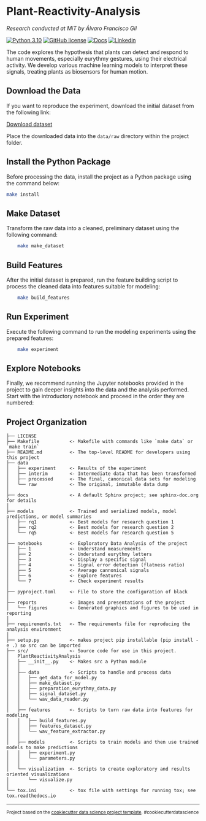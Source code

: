 # Plant-Reactivity-Analysis
*Research conducted at MiT by Álvaro Francisco Gil*

[![Python 3.10](https://img.shields.io/badge/Python-3.10-blue)](https://www.python.org/downloads/release/python-31014/)
[![GitHub license](https://badgen.net/github/license/alvaro-francisco-gil/Plant-Reactivity-Analysis)](https://github.com/alvaro-francisco-gil/Plant-Reactivity-Analysis/blob/main/LICENSE)
[![Docs](https://img.shields.io/badge/-Docs-green)](https://alvaro-francisco-gil.github.io/Plant-Reactivity-Analysis)
[![Linkedin](https://img.shields.io/badge/-LinkedIn-blue?style=flat&logo=linkedin)](https://www.linkedin.com/in/alvaro-francisco-gil/)

The code explores the hypothesis that plants can detect and respond to human movements, especially eurythmy gestures, using their electrical activity. We develop various machine learning models to interpret these signals, treating plants as biosensors for human motion.

## Download the Data
If you want to reproduce the experiment, download the initial dataset from the following link:

[Download dataset](https://www.dropbox.com/scl/fo/sttytnu854wk2lwf19w9c/ADBaVscDYbPDzUjb47bjnYE?rlkey=gxt3w290xw5hnypup9fhrecmv&dl=1)

Place the downloaded data into the `data/raw` directory within the project folder.

## Install the Python Package
Before processing the data, install the project as a Python package using the command below:

```bash
make install
```

## Make Dataset
Transform the raw data into a cleaned, preliminary dataset using the following command:

```bash
    make make_dataset
```

## Build Features
After the initial dataset is prepared, run the feature building script to process the cleaned data into features suitable for modeling:

```bash
    make build_features
```

## Run Experiment
Execute the following command to run the modeling experiments using the prepared features:

```bash
    make experiment
```

## Explore Notebooks
Finally, we recommend running the Jupyter notebooks provided in the project to gain deeper insights into the data and the analysis performed. Start with the introductory notebook and proceed in the order they are numbered:




Project Organization
------------

    ├── LICENSE
    ├── Makefile           <- Makefile with commands like `make data` or `make train`
    ├── README.md          <- The top-level README for developers using this project
    ├── data
    │   ├── experiment     <- Results of the experiment
    │   ├── interim        <- Intermediate data that has been transformed
    │   ├── processed      <- The final, canonical data sets for modeling
    │   └── raw            <- The original, immutable data dump
    │
    ├── docs               <- A default Sphinx project; see sphinx-doc.org for details
    │
    ├── models             <- Trained and serialized models, model predictions, or model summaries
    │   ├── rq1            <- Best models for research question 1
    │   ├── rq2            <- Best models for research question 2
    │   └── rq5            <- Best models for research question 5
    │
    ├── notebooks          <- Exploratory Data Analysis of the project
    │   ├── 1              <- Understand measurements
    │   ├── 2              <- Understand eurythmy letters
    │   ├── 3              <- Display a specific signal
    │   ├── 4              <- Signal error detection (flatness ratio)
    │   ├── 5              <- Average cannonical signals
    │   ├── 6              <- Explore features
    │   └── 7              <- Check experiment results
    │
    ├── pyproject.toml     <- File to store the configuration of black
    │
    ├── reports            <- Images and presentations of the project
    │   └── figures        <- Generated graphics and figures to be used in reporting
    │
    ├── requirements.txt   <- The requirements file for reproducing the analysis environment
    │
    ├── setup.py           <- makes project pip installable (pip install -e .) so src can be imported
    ├── src/               <- Source code for use in this project.
    │   PlantReactivityAnalysis               
    │   ├── __init__.py    <- Makes src a Python module
    │   │
    │   ├── data           <- Scripts to handle and process data
    │   │   ├── get_data_for_model.py
    │   │   ├── make_dataset.py
    │   │   ├── preparation_eurythmy_data.py
    │   │   ├── signal_dataset.py
    │   │   └── wav_data_reader.py
    │   │
    │   ├── features       <- Scripts to turn raw data into features for modeling
    │   │   ├── build_features.py
    │   │   ├── features_dataset.py
    │   │   └── wav_feature_extractor.py
    │   │
    │   ├── models         <- Scripts to train models and then use trained models to make predictions
    │   │   ├── experiment.py
    │   │   └── parameters.py
    │   │
    │   └── visualization  <- Scripts to create exploratory and results oriented visualizations
    │       └── visualize.py
    │
    └── tox.ini            <- tox file with settings for running tox; see tox.readthedocs.io


--------

<p><small>Project based on the <a target="_blank" href="https://drivendata.github.io/cookiecutter-data-science/">cookiecutter data science project template</a>. #cookiecutterdatascience</small></p>
